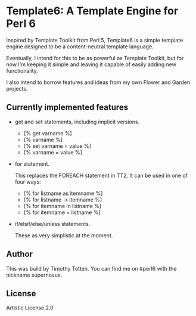 # Template6: A Template Engine for Perl 6 #

Inspired by Template Toolkit from Perl 5,
Template6 is a simple template engine designed to be
a content-neutral template language.

Eventually, I intend for this to be as powerful as
Template Toolkit, but for now I'm keeping it simple
and leaving it capable of easily adding new functionality.

I also intend to borrow features and ideas from
my own Flower and Garden projects.

## Currently implemented features

*    get and set statements, including implicit versions.

     * [% get varname %]
     * [% varname %]
     * [% set varname = value %]
     * [% varname = value %]

*    for statement.

     This replaces the FOREACH statement in TT2.
     It can be used in one of four ways:
     * [% for listname as itemname %]
     * [% for listname -> itemname %]
     * [% for itemname in listname %]
     * [% for itemname = listname %]

*    if/elsif/else/unless statements.

     These as very simplistic at the moment.
  
## Author

This was build by Timothy Totten. You can find me on #perl6 with the nickname supernovus.

## License

Artistic License 2.0

